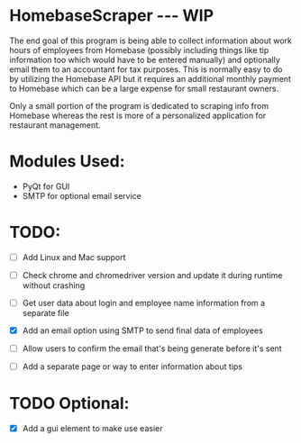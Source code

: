 # HomebaseScraper --- WIP

The end goal of this program is being able to collect information about work hours of employees
from Homebase (possibly including things like tip information too which would have to be entered manually)
and optionally email them to an accountant for tax purposes. 
This is normally easy to do by utilizing the
Homebase API but it requires an additional monthly payment to Homebase which can be a large expense
for small restaurant owners.

Only a small portion of the program is dedicated to scraping info from Homebase whereas the rest
is more of a personalized application for restaurant management.




# Modules Used:
* PyQt for GUI
* SMTP for optional email service


# TODO:
- [ ] Add Linux and Mac support
- [ ] Check chrome and chromedriver version and update it during runtime without crashing
- [ ] Get user data about login and employee name information from a separate file
- [x] Add an email option using SMTP to send final data of employees
- [ ] Allow users to confirm the email that's being generate before it's sent
- [ ] Add a separate page or way to enter information about tips



# TODO Optional:
- [x] Add a gui element to make use easier
